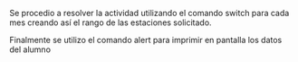 Se procedio a resolver la actividad utilizando el comando switch para cada mes
creando así el rango de las estaciones solicitado.

Finalmente se utilizo el comando alert para imprimir en pantalla los datos del alumno